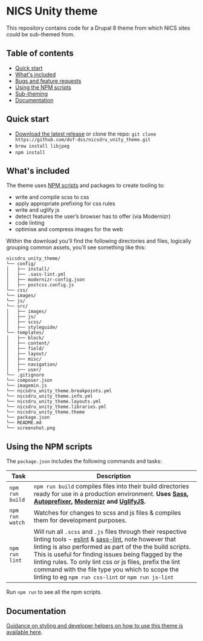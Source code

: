 # NICS Unity theme

This repository contains code for a Drupal 8 theme from which NICS sites could be sub-themed from.

## Table of contents

- [Quick start](#quick-start)
- [What's included](#whats-included)
- [Bugs and feature requests](#bugs-and-feature-requests)
- [Using the NPM scripts](#using-the-npm-scripts)
- [Sub-theming](#sub-theming)
- [Documentation](#documentation)

## Quick start

- [Download the latest release](https://github.com/dof-dss/nicsdru_unity_theme/archive/master.zip) or clone the repo: `git clone https://github.com/dof-dss/nicsdru_unity_theme.git`
- `brew install libjpeg`
- `npm install`

## What's included

The theme uses [NPM scripts](https://docs.npmjs.com/misc/scripts) and packages to create tooling to:

* write and compile scss to css
* apply appropriate prefixing for css rules
* write and uglify js
* detect features the user’s browser has to offer (via Modernizr)
* code linting
* optimise and compress images for the web

Within the download you'll find the following directories and files, logically grouping common assets, you'll see something like this:

```
nicsdru_unity_theme/
└── config/
│   ├── install/
│   ├── .sass-lint.yml
│   ├── modernizr-config.json
│   ├── postcss.config.js
└── css/
└── images/
└── js/
└── src/
│   ├── images/
│   ├── js/
│   ├── scss/
│   ├── styleguide/
└── templates/
│   ├── block/
│   ├── content/
│   ├── field/
│   ├── layout/
│   ├── misc/
│   ├── navigation/
│   ├── user/
└── .gitignore
└── composer.json
└── imagemin.js
└── nicsdru_unity_theme.breakpoints.yml
└── nicsdru_unity_theme.info.yml
└── nicsdru_unity_theme.layouts.yml
└── nicsdru_unity_theme.libraries.yml
└── nicsdru_unity_theme.theme
└── package.json
└── README.md
└── screenshot.png
```

## Using the NPM scripts

The `package.json` includes the following commands and tasks:

| Task | Description |
| --- | --- |
| `npm run build` | `npm run build` compiles files into their build directories ready for use in a production environment. **Uses [Sass](https://sass-lang.com/), [Autoprefixer][autoprefixer], [Modernizr](https://modernizr.com) and [UglifyJS](https://github.com/mishoo/UglifyJS2).** |
| `npm run watch` | Watches for changes to scss and js files & compiles them for development purposes.|
| `npm run lint`  | Will run all `.scss` and `.js` files through their respective linting tools - [eslint]() & [sass-lint](https://github.com/sasstools/sass-lint), note however that linting is also performed as part of the the build scripts. This is useful for finding issues being flagged by the linting rules. To only lint css or js files, prefix the lint command with the file type you which to scope the linting to eg `npm run css-lint` or `npm run js-lint` |

Run `npm run` to see all the npm scripts.

## Documentation

[Guidance on styling and developer helpers on how to use this theme is available here](https://dof-dss.github.io/nicsdru_unity_theme/).

[autoprefixer]: https://github.com/postcss/autoprefixer


